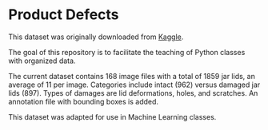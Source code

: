 # Product Defects

This dataset was originally downloaded from [Kaggle](https://www.kaggle.com/datasets/rrighart/jarlids).

The goal of this repository is to facilitate the teaching of Python classes with organized data.

The current dataset contains 168 image files with a total of 1859 jar lids, an average of 11 per image. Categories include intact (962) versus damaged jar lids (897). Types of damages are lid deformations, holes, and scratches. An annotation file with bounding boxes is added.

This dataset was adapted for use in Machine Learning classes.
